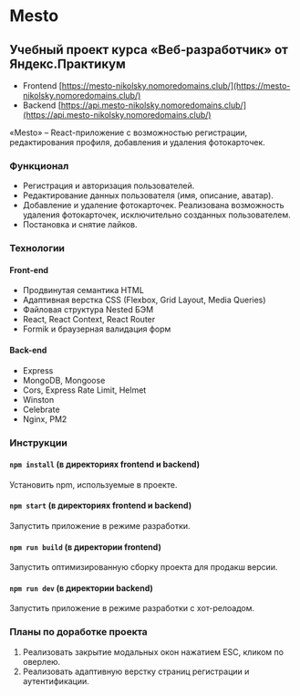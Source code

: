 # Mesto

## Учебный проект курса «Веб‑разработчик» от Яндекс.Практикум

- Frontend [https://mesto-nikolsky.nomoredomains.club/](https://mesto-nikolsky.nomoredomains.club/)
- Backend [https://api.mesto-nikolsky.nomoredomains.club/](https://api.mesto-nikolsky.nomoredomains.club/)

«Mesto» – React-приложение с возможностью регистрации, редактирования профиля, добавления и удаления фотокарточек.

### Функционал

- Регистрация и авторизация пользователей.
- Редактирование данных пользователя (имя, описание, аватар).
- Добавление и удаление фотокарточек. Реализована возможность удаления фотокарточек, исключительно созданных пользователем.
- Постановка и снятие лайков.

### Технологии

#### Front-end
- Продвинутая семантика HTML
- Адаптивная верстка CSS (Flexbox, Grid Layout, Media Queries)
- Файловая структура Nested БЭМ
- React, React Context, React Router
- Formik и браузерная валидация форм

#### Back-end
- Express
- MongoDB, Mongoose
- Cors, Express Rate Limit, Helmet
- Winston
- Celebrate
- Nginx, PM2

### Инструкции

#### `npm install` (в директориях frontend и backend)
Установить npm, используемые в проекте.

#### `npm start` (в директориях frontend и backend)
Запустить приложение в режиме разработки.

#### `npm run build` (в директории frontend)
Запустить оптимизированную сборку проекта для продакш версии.

#### `npm run dev` (в директории backend)
Запустить приложение в режиме разработки с хот-релоадом.

### Планы по доработке проекта

1. Реализовать закрытие модальных окон нажатием ESC, кликом по оверлею.
2. Реализовать адаптивную верстку страниц регистрации и аутентификации.
